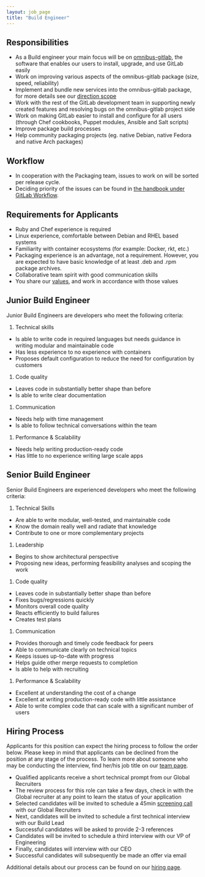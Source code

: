 ```yaml
---
layout: job_page
title: "Build Engineer"
---
```


## Responsibilities

* As a Build engineer your main focus will be on [omnibus-gitlab][], the software that enables our users to install, upgrade, and use GitLab easily
* Work on improving various aspects of the omnibus-gitlab package (size, speed, reliability)
* Implement and bundle new services into the omnibus-gitlab package, for more details see our [direction scope][]
* Work with the rest of the GitLab development team in supporting newly created features and resolving bugs on the omnibus-gitlab project side
* Work on making GitLab easier to install and configure for all users (through Chef cookbooks, Puppet modules, Ansible and Salt scripts)
* Improve package build processes
* Help community packaging projects (eg. native Debian, native Fedora and native Arch packages)

## Workflow

* In cooperation with the Packaging team, issues to work on will be sorted per release cycle.
* Deciding priority of the issues can be found in [the handbook under GitLab Workflow](https://about.gitlab.com/handbook/communication/#prioritize).

## Requirements for Applicants

* Ruby and Chef experience is required
* Linux experience, comfortable between Debian and RHEL based systems
* Familiarity with container ecosystems (for example: Docker, rkt, etc.)
* Packaging experience is an advantage, not a requirement. However, you are
  expected to have basic knowledge of at least .deb and .rpm package archives.
* Collaborative team spirit with good communication skills
* You share our [values](/handbook/values), and work in accordance with those values

[omnibus-gitlab]: https://gitlab.com/gitlab-org/omnibus-gitlab
[direction scope]: https://about.gitlab.com/direction/#scope-a-namescopea

## Junior Build Engineer

Junior Build Engineers are developers who meet the following criteria:

1. Technical skills
  * Is able to write code in required languages but needs guidance in writing modular and maintainable code
  * Has less experience to no experience with containers
  * Proposes default configuration to reduce the need for configuration by customers
1. Code quality
  * Leaves code in substantially better shape than before
  * Is able to write clear documentation
1. Communication
  * Needs help with time management
  * Is able to follow technical conversations within the team
1. Performance & Scalability
  * Needs help writing production-ready code
  * Has little to no experience writing large scale apps

## Senior Build Engineer

Senior Build Engineers are experienced developers who meet the following criteria:

1. Technical Skills
  * Are able to write modular, well-tested, and maintainable code
  * Know the domain really well and radiate that knowledge
  * Contribute to one or more complementary projects
1. Leadership
  * Begins to show architectural perspective
  * Proposing new ideas, performing feasibility analyses and scoping the work
1. Code quality
  * Leaves code in substantially better shape than before
  * Fixes bugs/regressions quickly
  * Monitors overall code quality
  * Reacts efficiently to build failures
  * Creates test plans
1. Communication
  * Provides thorough and timely code feedback for peers
  * Able to communicate clearly on technical topics
  * Keeps issues up-to-date with progress
  * Helps guide other merge requests to completion
  * Is able to help with recruiting
1. Performance & Scalability
  * Excellent at understanding the cost of a change
  * Excellent at writing production-ready code with little assistance
  * Able to write complex code that can scale with a significant number of users

## Hiring Process

Applicants for this position can expect the hiring process to follow the order below. Please keep in mind that applicants can be declined from the position at any stage of the process. To learn more about someone who may be conducting the interview, find her/his job title on our [team page](/team).

* Qualified applicants receive a short technical prompt from our Global Recruiters
* The review process for this role can take a few days, check in with the Global recruiter at any point to learn the status of your application
* Selected candidates will be invited to schedule a 45min [screening call](/handbook/hiring/#screening-call) with our Global Recruiters
* Next, candidates will be invited to schedule a first technical interview with our Build Lead
* Successful candidates will be asked to provide 2-3 references
* Candidates will be invited to schedule a third interview with our VP of Engineering
* Finally, candidates will interview with our CEO
* Successful candidates will subsequently be made an offer via email

Additional details about our process can be found on our [hiring page](/handbook/hiring).
